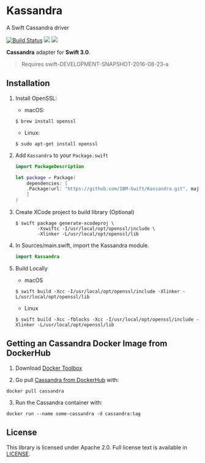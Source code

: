# Kassandra
A Swift Cassandra driver

[![Build Status](https://travis-ci.com/IBM-Swift/Kassandra.svg?token=NtWCrCZmgqfHWpaxg7qx&branch=data-types)](https://travis-ci.com/IBM-Swift/Kassandra)
![](https://img.shields.io/badge/Swift-3.0-orange.svg?style=flat)
![](https://img.shields.io/badge/Snapshot-8/23-blue.svg?style=flat)

**Cassandra** adapter for **Swift 3.0**.

> Requires swift-DEVELOPMENT-SNAPSHOT-2016-08-23-a

## Installation ##

1. Install OpenSSL:

    - macOS:
    ```
    $ brew install openssl
    ```
    - Linux:
    ```
    $ sudo apt-get install openssl
    ```

2. Add `Kassandra` to your `Package.swift`

    ```swift
    import PackageDescription

    let package = Package(
    	dependencies: [
		.Package(url: "https://github.com/IBM-Swift/Kassandra.git", majorVersion: 0, minor: 1)
    	]
    )
    ```

3. Create XCode project to build library (Optional)

    ```
    $ swift package generate-xcodeproj \
            -Xswiftc -I/usr/local/opt/openssl/include \
            -Xlinker -L/usr/local/opt/openssl/lib
    ```

4. In Sources/main.swift, import the Kassandra module.

    ``` Swift
    import Kassandra
    ```
5. Build Locally

	- macOS
	```
	$ swift build -Xcc -I/usr/local/opt/openssl/include -Xlinker -L/usr/local/opt/openssl/lib
	```
	- Linux
	```
	$ swift build -Xcc -fblocks -Xcc -I/usr/local/opt/openssl/include -Xlinker -L/usr/local/opt/openssl/lib
	```

## Getting an Cassandra Docker Image from DockerHub

1. Download [Docker Toolbox](https://www.docker.com/products/docker-toolbox)

2. Go pull [Cassandra from DockerHub](https://hub.docker.com/r/library/cassandra/) with:

  `docker pull cassandra`

3. Run the Cassandra container with:

  `docker run --name some-cassandra -d cassandra:tag`


## License

This library is licensed under Apache 2.0. Full license text is available in [LICENSE](LICENSE).
